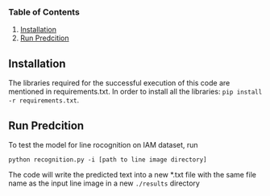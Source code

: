 ### Table of Contents

1. [Installation](#installation)
2. [Run Predcition](#prediction)

## Installation <a name="installation"></a>

The libraries required for the successful execution of this code are mentioned in requirements.txt. In order to install all the libraries:
`pip install -r requirements.txt`.

## Run Predcition <a name="installation"></a>

To test the model for line rocognition on IAM dataset, run

```python recognition.py -i [path to line image directory]```

The code will write the predicted text into a new *.txt file with the same file name as the input line image in a new ``./results`` directory 



